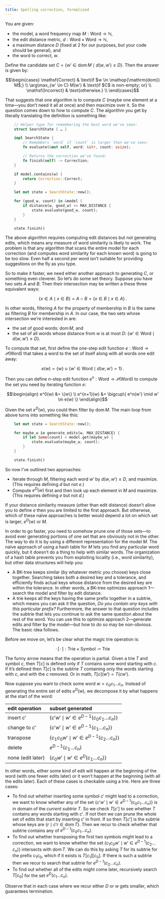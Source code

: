 ```yaml
---
title: Spelling correction, formalized
---
```


You are given:

  - the model, a word frequency map $M: \mathrm{Word} \to \mathbb N$,
  - the edit distance metric, $d: \mathrm{Word} \times \mathrm{Word} \to \mathbb N$,
  - a maximum distance $D$ (fixed at 2 for our purposes, but your code should be general), and
  - the word to correct, $w$.

Define the candidate set $C = \{ w' \in \mathop{\mathrm{dom}} M \mid d(w, w') \le D \}$. Then the answer is given by:

$$\begin{cases}
\mathsf{Correct}          & \text{if $w \in \mathop{\mathrm{dom}} M$;} \\
\arg\max_{w' \in C} M(w') & \text{if $C$ is non-empty; or} \\
\mathsf{Incorrect}        & \text{otherwise.} \\
\end{cases}$$

That suggests that one algorithm is to compute $C$ (maybe one element at a time—you don’t need it all at once) and then maximize over it. So the question comes down to how to compute $C$. The algorithm you get by literally translating the definition is something like:

```rust
    // Helper type for remembering the best word we've seen:
    struct SearchState { … }

    impl SearchState {
        // Remembers `word` if `count` is larger than we've seen:
        fn evaluate(&mut self, word: &str, count: usize);

        // Returns the correction we've found:
        fn finish(self) -> Correction;
    }

    if model.contains(w) {
        return Correction::Correct;
    }

    let mut state = SearchState::new();

    for (good_w, count) in &model {
        if distance(w, good_w) <= MAX_DISTANCE {
            state.evaluate(good_w, count);
        }
    }

    state.finish()
```

The above algorithm requires computing edit distances but not generating edits, which means any measure of word similarity is likely to work. The problem is that any algorithm that scans the entire model for each correction (and computes word similarity for each known word) is going to be too slow. Even half a second per word isn’t suitable for providing suggestions on the fly as you type.

So to make it faster, we need either another approach to generating $C$, or something even cleverer. So let’s do some set theory. Suppose you have two sets $A$ and $B$. Then their intersection may be written a these three equivalent ways:

$$ \{ x \in A \mid x \in B \} = A \cap B = \{ x \in B \mid x \in A \}\,.$$

In other words, filtering $A$ for the property of membership in $B$ is the same as filtering $B$ for membership in $A$. In our case, the two sets whose intersection we’re interested in are:

  - the set of good words: $\mathop{\mathrm{dom}} M$, and
  - the set of all words whose distance from $w$ is at most $D$: $\{ w' \in \mathrm{Word} \mid d(w, w') \le D \}.$

To compute that set, first define the one-step edit function $e: \mathrm{Word} \to \mathcal P(\mathrm{Word})$ that takes a word to the set of itself along with all words one edit away:

$$e(w) = \{w\} \cup \{ w' \in \mathrm{Word} \mid d(w, w') = 1 \}\,.$$

Then you can define $n$-step edit function $e^n: \mathrm{Word} \to \mathcal P(\mathrm{Word})$ to compute the set you need by iterating function $e$:

$$\begin{align}
e^0(w)	    &= \{w\} \\
e^{n+1}(w) &= \bigcup\{ e^n(w') \mid w' \in e(w) \}
\end{align}$$

Given the set $e^D(w)$, you could then filter by $\mathop{\mathrm{dom}} M$. The main loop from above turns into something like this:

```rust
    let mut state = SearchState::new();

    for maybe_w in generate_edits(w, MAX_DISTANCE) {
        if let Some(count) = model.get(maybe_w) {
            state.evaluate(maybe_w, count);
        }
    }

    state.finish()
```


So now I’ve outlined two approaches:

  - Iterate through $M$, filtering each word $w'$ by $d(w, w') \le D$, and maximize. (This requires defining $d$ but not $e$.)
  - Compute $e^D(w)$ first and then look up each element in $M$ and maximize. (This requires defining $e$ but not $d$.)

If your distance similarity measure (other than edit distance) doesn’t allow you to define $e$ then you are limited to the first approach. But otherwise, which of these naïve approaches is better would depend a lot on which set is larger, $e^D(w)$ or $M$.

In order to go faster, you need to somehow prune one of those sets—to avoid ever generating portions of one set that are obviously not in the other. The way to do it is by using a different representation for the model $M$. The naïve approach of using a hash table for $M$ lets you find any particular word quickly, but it doesn’t do a thing to help with similar words. The organization of a hash table prevents you from exploiting locality (i.e., word similarity), but other data structures will help you:

  - A BK-tree keeps similar (by whatever metric you choose) keys close together. Searching takes both a desired key and a tolerance, and efficiently finds actual keys whose distance from the desired key are within the tolerance. In other words, a BK-tree optimizes approach 1—search the model and filter by edit distance.
  - A trie keeps all the keys having the same prefix together in a subtrie, which means you can ask it the question, *Do you contain any keys with this particular prefix?* Furthermore, the answer to that question includes the subtrie that lets you continue to ask the same question about the rest of the word. You can use this to optimize approach 2—generate edits and filter by the model—but how to do so may be non-obvious. The basic idea follows.

Before we move on, let’s be clear what the magic trie operation is:

$$\cdot\,[\,\cdot\,]: \mathrm{Trie} \times \mathrm{Symbol} \rightharpoonup \mathrm{Trie}$$

The funny arrow means that the operation is partial. Given a trie $T$ and symbol $c$, then $T[c]$ is defined only if $T$ contains some word starting with $c$. If it’s defined then $T[c]$ is the subtrie $T$ containing only the words starting with $c$, and with the $c$ removed. Or in math, $T[c](w') = T(cw')$.

Now suppose you want to check some word $w = c_0 c_1 \ldots c_n$. Instead of generating the entire set of edits $e^D(w)$, we decompose it by what happens at the start of the word:

| edit operation     | subset generated                                                             |
| :----------------- | :--------------------------------------------------------------------------- |
| insert $c'$        | $\{ c' w' \mid w' \in e^{D-1}(c_0c_1 \ldots c_n) \}$ |
| change to $c'$     | $\{ c' w' \mid w' \in e^{D-1}(c_1 \ldots c_n) \}$    |
| transpose          | $\{ c_1c_0 w' \mid w' \in e^{D-1}(c_2 \ldots c_n) \}$                        |
| delete             | $e^{D-1}(c_1\ldots c_n)$                                                     |
| none (edit later)  | $\{ c_0 w' \mid w' \in e^D(c_1 \ldots c_n) \}$                               |

In other words, either some kind of edit will happen at the beginning of the word (with one fewer edits later) or it won’t happen at the beginning (with all the edits later). Each of these cases is checkable using a trie. Here are three cases:

  - To find out whether inserting some symbol $c'$ might lead to a correction, we want to know whether any of the set $\{ c' w' \mid w' \in e^{D-1}(c_0c_1 \ldots c_n) \}$ is in domain of the *current subtrie* $T$. So we check $T[c']$ to see whether $T$ contains any words starting with $c'$. If not then we can prune the whole set of edits that start by inserting $c'$ in front. If so then $T[c']$ is the subtrie whose keys are $\{ r \mid c'r \in \mathop{\mathrm{dom}} T \}$. Then we recur to check whether that subtrie contains any of $e^{D-1}(c_0c_1 \ldots c_n)$.
  - To find out whether transposing the first two symbols might lead to a correction, we want to know whether the set $\{ c_1c_0 w' \mid w' \in e^{D-1}(c_2\ldots c_n) \}$ intersects with $\mathop{\mathrm{dom}} T$. We can do this by asking $T$ for its subtrie for the prefix $c_1c_0$, which if it exists is $T[c_1][c_0]$. If there is such a subtrie then we recur to search that subtrie for $e^{D-1}(c_2 \ldots c_n)$.
  - To find out whether all of the edits might come later, recursively search $T[c_0]$ for the set $e^D(c_1 \ldots c_n)$.

Observe that in each case where we recur either $D$ or $w$ gets smaller, which guarantees termination.
